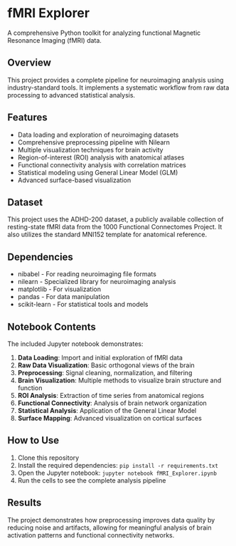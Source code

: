 # fMRI Explorer

A comprehensive Python toolkit for analyzing functional Magnetic Resonance Imaging (fMRI) data.

## Overview
This project provides a complete pipeline for neuroimaging analysis using industry-standard tools. It implements a systematic workflow from raw data processing to advanced statistical analysis.

## Features
- Data loading and exploration of neuroimaging datasets
- Comprehensive preprocessing pipeline with Nilearn
- Multiple visualization techniques for brain activity
- Region-of-interest (ROI) analysis with anatomical atlases
- Functional connectivity analysis with correlation matrices
- Statistical modeling using General Linear Model (GLM)
- Advanced surface-based visualization

## Dataset
This project uses the ADHD-200 dataset, a publicly available collection of resting-state fMRI data from the 1000 Functional Connectomes Project. It also utilizes the standard MNI152 template for anatomical reference.

## Dependencies
- nibabel - For reading neuroimaging file formats
- nilearn - Specialized library for neuroimaging analysis
- matplotlib - For visualization
- pandas - For data manipulation
- scikit-learn - For statistical tools and models

## Notebook Contents
The included Jupyter notebook demonstrates:

1. **Data Loading**: Import and initial exploration of fMRI data
2. **Raw Data Visualization**: Basic orthogonal views of the brain
3. **Preprocessing**: Signal cleaning, normalization, and filtering
4. **Brain Visualization**: Multiple methods to visualize brain structure and function
5. **ROI Analysis**: Extraction of time series from anatomical regions
6. **Functional Connectivity**: Analysis of brain network organization
7. **Statistical Analysis**: Application of the General Linear Model
8. **Surface Mapping**: Advanced visualization on cortical surfaces

## How to Use
1. Clone this repository
2. Install the required dependencies: `pip install -r requirements.txt`
3. Open the Jupyter notebook: `jupyter notebook fMRI_Explorer.ipynb`
4. Run the cells to see the complete analysis pipeline

## Results
The project demonstrates how preprocessing improves data quality by reducing noise and artifacts, allowing for meaningful analysis of brain activation patterns and functional connectivity networks.
